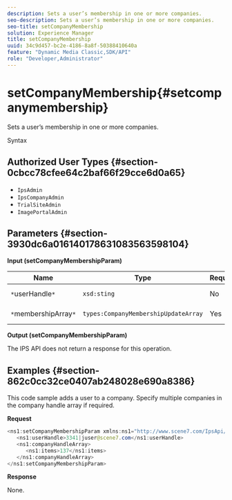 ```yaml
---
description: Sets a user’s membership in one or more companies.
seo-description: Sets a user’s membership in one or more companies.
seo-title: setCompanyMembership
solution: Experience Manager
title: setCompanyMembership
uuid: 34c9d457-bc2e-4186-8a8f-50388410640a
feature: "Dynamic Media Classic,SDK/API"
role: "Developer,Administrator"
---
```


# setCompanyMembership{#setcompanymembership}

Sets a user’s membership in one or more companies.

 Syntax 

## Authorized User Types {#section-0cbcc78cfee64c2baf66f29cce6d0a65}

* `IpsAdmin` 
* `IpsCompanyAdmin` 
* `TrialSiteAdmin` 
* `ImagePortalAdmin`

## Parameters {#section-3930dc6a016140178631083563598104}

**Input (setCompanyMembershipParam)** 

|  Name  | Type  | Required  | Description  |
|---|---|---|---|
|  `*`userHandle`*`  | `xsd:sting`  | No  | User handle.  |
|  `*`membershipArray`*`  | `types:CompanyMembershipUpdateArray`  | Yes  | Array of companies.  |

**Output (setCompanyMembershipParam)**

The IPS API does not return a response for this operation.

## Examples {#section-862c0cc32ce0407ab248028e690a8386}

This code sample adds a user to a company. Specify multiple companies in the company handle array if required.

**Request** 

```java
<ns1:setCompanyMembershipParam xmlns:ns1="http://www.scene7.com/IpsApi/xsd">
   <ns1:userHandle>3341|juser@scene7.com</ns1:userHandle>
   <ns1:companyHandleArray>
      <ns1:items>137</ns1:items>
   </ns1:companyHandleArray>
</ns1:setCompanyMembershipParam>
```

**Response**

None. 
